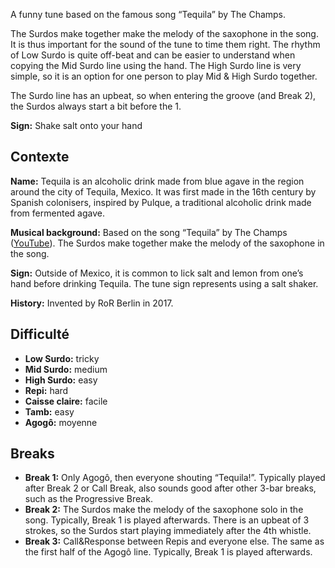A funny tune based on the famous song “Tequila” by The Champs.

The Surdos make together make the melody of the saxophone in the song. It is
thus important for the sound of the tune to time them right. The rhythm of Low
Surdo is quite off-beat and can be easier to understand when copying the Mid
Surdo line using the hand. The High Surdo line is very simple, so it is an
option for one person to play Mid & High Surdo together.

The Surdo line has an upbeat, so when entering the groove (and Break 2), the
Surdos always start a bit before the 1.

**Sign:** Shake salt onto your hand

## Contexte

**Name:** Tequila is an alcoholic drink made from blue agave in the region
around the city of Tequila, Mexico. It was first made in the 16th century by
Spanish colonisers, inspired by Pulque, a traditional alcoholic drink made from
fermented agave.

**Musical background:** Based on the song “Tequila” by The Champs
([YouTube](https://youtu.be/Uyl7GP_VMJY?t=20)). The Surdos make together make
the melody of the saxophone in the song.

**Sign:** Outside of Mexico, it is common to lick salt and lemon from one’s hand
before drinking Tequila. The tune sign represents using a salt shaker.

**History:** Invented by RoR Berlin in 2017.

## Difficulté

* **Low Surdo:** tricky
* **Mid Surdo:** medium
* **High Surdo:** easy
* **Repi:** hard
* **Caisse claire:** facile
* **Tamb:** easy
* **Agogô:** moyenne

## Breaks

* **Break 1:** Only Agogô, then everyone shouting “Tequila!”. Typically played
  after Break 2 or Call Break, also sounds good after other 3-bar breaks, such
  as the Progressive Break.
* **Break 2:** The Surdos make the melody of the saxophone solo in the song.
  Typically, Break 1 is played afterwards. There is an upbeat of 3 strokes, so
  the Surdos start playing immediately after the 4th whistle.
* **Break 3:** Call&Response between Repis and everyone else. The same as the
  first half of the Agogô line. Typically, Break 1 is played afterwards.
